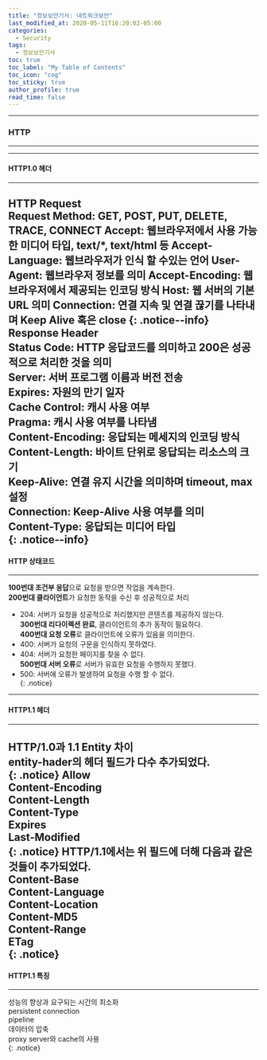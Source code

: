 ```yaml
---
title: "정보보안기사: 네트워크보안"
last_modified_at: 2020-05-11T16:20:02-05:00
categories:
  - Security
tags:
  - 정보보안기사
toc: true 
toc_label: "My Table of Contents"
toc_icon: "cog"
toc_sticky: true 
author_profile: true 
read_time: false 
---
```

---
### HTTP
---
---
#### HTTP1.0 헤더
---
**HTTP Request**  
Request Method: GET, POST, PUT, DELETE, TRACE, CONNECT
Accept: 웹브라우저에서 사용 가능한 미디어 타입, text/*, text/html 등
Accept-Language: 웹브라우저가 인식 할 수있는 언어
User-Agent: 웹브라우저 정보를 의미
Accept-Encoding: 웹브라우저에서 제공되는 인코딩 방식
Host: 웹 서버의 기본 URL 의미
Connection: 연결 지속 및 연결 끊기를 나타내며 Keep Alive 혹은 close
{: .notice--info}
**Response Header**  
Status Code: HTTP 응답코드를 의미하고 200은 성공적으로 처리한 것을 의미  
Server: 서버 프로그램 이름과 버전 전송   
Expires: 자원의 만기 일자  
Cache Control: 캐시 사용 여부  
Pragma: 캐시 사용 여부를 나타냄  
Content-Encoding: 응답되는 메세지의 인코딩 방식  
Content-Length: 바이트 단위로 응답되는 리소스의 크기   
Keep-Alive: 연결 유지 시간을 의미하며 timeout, max 설정  
Connection: Keep-Alive 사용 여부를 의미  
Content-Type: 응답되는 미디어 타입  
{: .notice--info}
---
#### HTTP 상태코드
---
**100번대 조건부 응답**으로 요청을 받으면 작업을 계속한다.  
**200번대 클라이언트**가 요청한 동작을 수신 후 성공적으로 처리   
* 204: 서버가 요청을 성공적으로 처리했지만 콘텐츠를 제공하지 않는다.  
**300번대 리다이렉션 완료**, 클라이언트의 추가 동작이 필요하다.  
**400번대 요청 오류**로 클라이언트에 오류가 있음을 의미한다.  
* 400: 서버가 요청의 구문을 인식하지 못하였다.  
* 404: 서버가 요청한 페이지를 찾을 수 없다.  
**500번대 서버 오류**로 서버가 유효한 요청을 수행하지 못했다.  
* 500: 서버에 오류가 발생하여 요청을 수행 할 수 없다.  
{: .notice}
---
#### HTTP1.1 헤더
---
HTTP/1.0과 1.1 Entity 차이  
entity-hader의 헤더 필드가 다수 추가되었다.  
{: .notice}
Allow  
Content-Encoding  
Content-Length  
Content-Type  
Expires  
Last-Modified  
{: .notice}
**HTTP/1.1에서는 위 필드에 더해 다음과 같은 것들이 추가되었다.**  
Content-Base  
Content-Language  
Content-Location  
Content-MD5  
Content-Range  
ETag  
{: .notice}
---
#### HTTP1.1 특징
---
성능의 향상과 요구되는 시간의 최소화  
persistent connection  
pipeline  
데이터의 압축  
proxy server와 cache의 사용  
{: .notice}



































